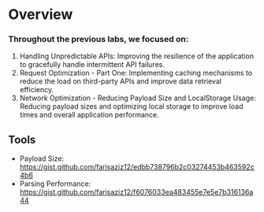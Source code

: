 # Overview

### Throughout the previous labs, we focused on:

1.	Handling Unpredictable APIs: Improving the resilience of the application to gracefully handle intermittent API failures.
2.	Request Optimization - Part One: Implementing caching mechanisms to reduce the load on third-party APIs and improve data retrieval efficiency.
3.	Network Optimization - Reducing Payload Size and LocalStorage Usage: Reducing payload sizes and optimizing local storage to improve load times and overall application performance.


## Tools
- Payload Size: https://gist.github.com/farisaziz12/edbb738796b2c03274453b463592c4b6
- Parsing Performance: https://gist.github.com/farisaziz12/f6076033ea483455e7e5e7b316136a44